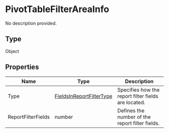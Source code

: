 # PivotTableFilterAreaInfo

No description provided.

## Type

Object

## Properties

| Name | Type | Description |
| ---- | ---- | ----------- |
| Type | [FieldsInReportFilterType](../../Enumeration/FieldsInReportFilterType.md) | Specifies how the report filter fields are located. |
| ReportFilterFields | number | Defines the number of the report filter fields. |
